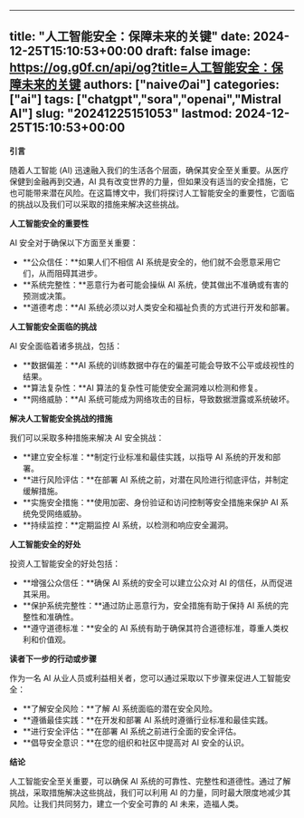 
---
title: "人工智能安全：保障未来的关键"
date: 2024-12-25T15:10:53+00:00
draft: false
image: https://og.g0f.cn/api/og?title=人工智能安全：保障未来的关键
authors: ["naiveのai"]
categories: ["ai"]
tags: ["chatgpt","sora","openai","Mistral AI"]
slug: "20241225151053"
lastmod: 2024-12-25T15:10:53+00:00
---
**引言**

随着人工智能 (AI) 迅速融入我们的生活各个层面，确保其安全至关重要。从医疗保健到金融再到交通，AI 具有改变世界的力量，但如果没有适当的安全措施，它也可能带来潜在风险。在这篇博文中，我们将探讨人工智能安全的重要性，它面临的挑战以及我们可以采取的措施来解决这些挑战。

**人工智能安全的重要性**

AI 安全对于确保以下方面至关重要：

* **公众信任：**如果人们不相信 AI 系统是安全的，他们就不会愿意采用它们，从而阻碍其进步。
* **系统完整性：**恶意行为者可能会操纵 AI 系统，使其做出不准确或有害的预测或决策。
* **道德考虑：**AI 系统必须以对人类安全和福祉负责的方式进行开发和部署。

**人工智能安全面临的挑战**

AI 安全面临着诸多挑战，包括：

* **数据偏差：**AI 系统的训练数据中存在的偏差可能会导致不公平或歧视性的结果。
* **算法复杂性：**AI 算法的复杂性可能使安全漏洞难以检测和修复。
* **网络威胁：**AI 系统可能成为网络攻击的目标，导致数据泄露或系统破坏。

**解决人工智能安全挑战的措施**

我们可以采取多种措施来解决 AI 安全挑战：

* **建立安全标准：**制定行业标准和最佳实践，以指导 AI 系统的开发和部署。
* **进行风险评估：**在部署 AI 系统之前，对潜在风险进行彻底评估，并制定缓解措施。
* **实施安全措施：**使用加密、身份验证和访问控制等安全措施来保护 AI 系统免受网络威胁。
* **持续监控：**定期监控 AI 系统，以检测和响应安全漏洞。

**人工智能安全的好处**

投资人工智能安全的好处包括：

* **增强公众信任：**确保 AI 系统的安全可以建立公众对 AI 的信任，从而促进其采用。
* **保护系统完整性：**通过防止恶意行为，安全措施有助于保持 AI 系统的完整性和准确性。
* **遵守道德标准：**安全的 AI 系统有助于确保其符合道德标准，尊重人类权利和价值观。

**读者下一步的行动或步骤**

作为一名 AI 从业人员或利益相关者，您可以通过采取以下步骤来促进人工智能安全：

* **了解安全风险：**了解 AI 系统面临的潜在安全风险。
* **遵循最佳实践：**在开发和部署 AI 系统时遵循行业标准和最佳实践。
* **进行安全评估：**在部署 AI 系统之前进行全面的安全评估。
* **倡导安全意识：**在您的组织和社区中提高对 AI 安全的认识。

**结论**

人工智能安全至关重要，可以确保 AI 系统的可靠性、完整性和道德性。通过了解挑战，采取措施解决这些挑战，我们可以利用 AI 的力量，同时最大限度地减少其风险。让我们共同努力，建立一个安全可靠的 AI 未来，造福人类。